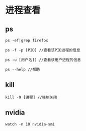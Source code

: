 # 进程查看
## ps
```shell
ps -ef|grep firefox
```

```shell
ps -f -p [PID] //查看该PID进程的信息
```

```shell
ps -u [用户名]] //查看该用户进程的信息
```

```shell
ps --help //帮助
```
## kill
```shell
kill -9 [进程] //强制关闭
```

## nvidia

```shell
watch -n 10 nvidia-smi
```